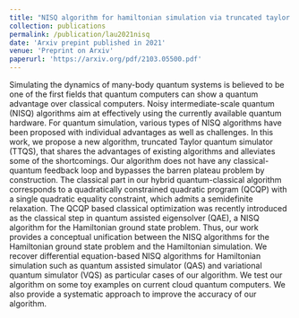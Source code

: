 ```yaml
---
title: "NISQ algorithm for hamiltonian simulation via truncated taylor series"
collection: publications
permalink: /publication/lau2021nisq
date: 'Arxiv prepint published in 2021'
venue: 'Preprint on Arxiv'
paperurl: 'https://arxiv.org/pdf/2103.05500.pdf'
---
```

Simulating the dynamics of many-body quantum systems is believed to be one of the first fields that quantum computers can show a quantum advantage over classical computers. Noisy intermediate-scale quantum (NISQ) algorithms aim at effectively using the currently available quantum hardware. For quantum simulation, various types of NISQ algorithms have been proposed with individual advantages as well as challenges. In this work, we propose a new algorithm, truncated Taylor quantum simulator (TTQS), that shares the advantages of existing algorithms and alleviates some of the shortcomings. Our algorithm does not have any classical-quantum feedback loop and bypasses the barren plateau problem by construction. The classical part in our hybrid quantum-classical algorithm corresponds to a quadratically constrained quadratic program (QCQP) with a single quadratic equality constraint, which admits a semidefinite relaxation. The QCQP based classical optimization was recently introduced as the classical step in quantum assisted eigensolver (QAE), a NISQ algorithm for the Hamiltonian ground state problem. Thus, our work provides a conceptual unification between the NISQ algorithms for the Hamiltonian ground state problem and the Hamiltonian simulation. We recover differential equation-based NISQ algorithms for Hamiltonian simulation such as quantum assisted simulator (QAS) and variational quantum simulator (VQS) as particular cases of our algorithm. We test our algorithm on some toy examples on current cloud quantum computers. We also provide a systematic approach to improve the accuracy of our algorithm.